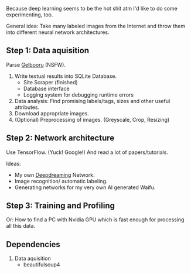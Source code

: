 Because deep learning seems to be the hot shit atm I'd like to do some experimenting, too.

General idea: Take many labeled images from the Internet and throw them into different neural network architectures.

Step 1: Data aquisition
--------------
Parse [Gelbooru](http://gelbooru.com/) (NSFW).
1. Write textual results into SQLite Database.
    * Site Scraper (finished)
    * Database interface
    * Logging system for debugging runtime errors
2. Data analysis: Find promising labels/tags, sizes and other useful attributes.
3. Download appropriate images.
4. (Optional) Preprocessing of images. (Greyscale, Crop, Resizing)

Step 2: Network architecture
--------------
Use TensorFlow. (Yuck! Google!)
And read a lot of papers/tutorials.

Ideas: 
* My own [Deepdreaming](https://en.wikipedia.org/wiki/Deepdreaming) Network.
* Image recognition/ automatic labeling.
* Generating networks for my very own AI generated Waifu.

Step 3: Training and Profiling
--------------
Or: How to find a PC with Nvidia GPU which is fast enough for processing all this data.

Dependencies
--------------
1. Data aquisition
    * beautifulsoup4